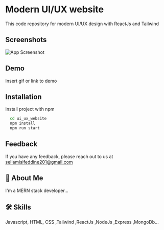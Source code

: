 
# Modern UI/UX website 

This code repository for modern UI/UX design with ReactJs and Tailwind

## Screenshots

![App Screenshot](https://camo.githubusercontent.com/c4493d95984ace14ebef070617d63d2fa8068b02a1359d1a311b175ce623026b/68747470733a2f2f692e6962622e636f2f424b31486e30782f53637265656e73686f742d323032322d30382d30382d61742d342d30352d34382d504d2e706e67)

## Demo

Insert gif or link to demo


## Installation

Install project with npm

```bash
  cd ui_ux_website
  npm install 
  npm run start 
```
    
## Feedback

If you have any feedback, please reach out to us at sellamisifeddine201@gmail.com


## 🚀 About Me
I'm a MERN stack developer...


## 🛠 Skills
Javascript, HTML, CSS ,Tailwind ,ReactJs ,NodeJs ,Express ,MongoDb...
